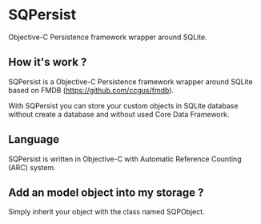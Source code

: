 SQPersist
=========

Objective-C Persistence framework wrapper around SQLite.

How it's work ?
---------------

SQPersist is a Objective-C Persistence framework wrapper around SQLite based on FMDB (https://github.com/ccgus/fmdb).

With SQPersist you can store your custom objects in SQLite database without create a database and without used Core Data Framework.

Language
---------------

SQPersist is written in Objective-C with Automatic Reference Counting (ARC) system.

Add an model object into my storage ?
---------------

Simply inherit your object with the class named SQPObject.
